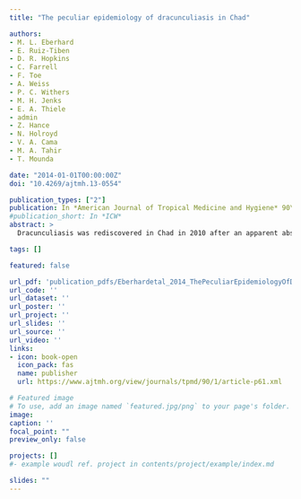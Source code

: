 ```yaml
---
title: "The peculiar epidemiology of dracunculiasis in Chad"

authors:
- M. L. Eberhard
- E. Ruiz-Tiben
- D. R. Hopkins
- C. Farrell
- F. Toe
- A. Weiss
- P. C. Withers
- M. H. Jenks
- E. A. Thiele
- admin
- Z. Hance
- N. Holroyd
- V. A. Cama
- M. A. Tahir
- T. Mounda

date: "2014-01-01T00:00:00Z"
doi: "10.4269/ajtmh.13-0554"

publication_types: ["2"]
publication: In *American Journal of Tropical Medicine and Hygiene* 90\:61--70
#publication_short: In *ICW*
abstract: >
  Dracunculiasis was rediscovered in Chad in 2010 after an apparent absence of 10 years. In April 2012 active village-based surveillance was initiated to determine where, when, and how transmission of the disease was occurring, and to implement interventions to interrupt it. The current epidemiologic pattern of the disease in Chad is unlike that seen previously in Chad or other endemic countries, i.e., no clustering of cases by village or association with a common water source, the average number of worms per person was small, and a large number of dogs were found to be infected. Molecular sequencing suggests these infections were all caused by *Dracunculus medinensis*. It appears that the infection in dogs is serving as the major driving force sustaining transmission in Chad, that an aberrant life cycle involving a paratenic host common to people and dogs is occurring, and that the cases in humans are sporadic and incidental.

tags: []

featured: false

url_pdf: 'publication_pdfs/Eberhardetal_2014_ThePeculiarEpidemiologyOfDracunculiasisInChad_AmJTropMedHyg.pdf'
url_code: ''
url_dataset: ''
url_poster: ''
url_project: ''
url_slides: ''
url_source: ''
url_video: ''
links:
- icon: book-open
  icon_pack: fas
  name: publisher
  url: https://www.ajtmh.org/view/journals/tpmd/90/1/article-p61.xml

# Featured image
# To use, add an image named `featured.jpg/png` to your page's folder.
image:
caption: ''
focal_point: ""
preview_only: false

projects: []
#- example woudl ref. project in contents/project/example/index.md

slides: ""
---
```

